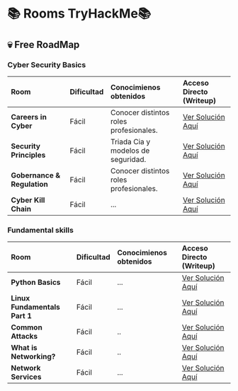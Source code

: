 # 📚 Rooms TryHackMe📚

## 💀 Free RoadMap

### Cyber Security Basics

| Room | Dificultad | Conocimienos obtenidos | Acceso Directo (Writeup) |
| :--- | :--- | :--- | :--- |
| **Careers in Cyber** | Fácil | Conocer distintos roles profesionales. | [Ver Solución Aquí](TryHackMe/Careers_in_Cyber.md) |
| **Security Principles** | Fácil | Triada Cia y modelos de seguridad. | [Ver Solución Aquí](TryHackMe/Security_Principles.md) |
| **Gobernance & Regulation** | Fácil | Conocer distintos roles profesionales. | [Ver Solución Aquí](https://github.com/Lucas526-jpg/Rooms/blob/main/TryHackMe/Governance_%26_Regulation.md) |
| **Cyber Kill Chain** | Fácil | ... | [Ver Solución Aquí](TryHackMe/Careers_in_Cyber.md) |

### Fundamental skills

| Room | Dificultad | Conocimienos obtenidos | Acceso Directo (Writeup) |
| :--- | :--- | :--- | :--- |
| **Python Basics** | Fácil | ... | [Ver Solución Aquí](TryHackMe/Security_Principles.md) |
| **Linux Fundamentals Part 1** | Fácil | ... | [Ver Solución Aquí](https://github.com/Lucas526-jpg/Rooms/blob/main/TryHackMe/Governance_%26_Regulation.md) |
| **Common Attacks** | Fácil | .. | [Ver Solución Aquí](TryHackMe/Careers_in_Cyber.md) |
| **What is Networking?** | Fácil | .. | [Ver Solución Aquí](TryHackMe/Security_Principles.md) |
| **Network Services** | Fácil | ... | [Ver Solución Aquí](https://github.com/Lucas526-jpg/Rooms/blob/main/TryHackMe/Governance_%26_Regulation.md) |
